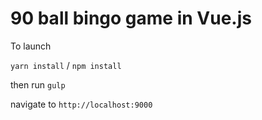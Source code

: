 # 90 ball bingo game in Vue.js

To launch

`yarn install` / `npm install`

then run `gulp`

navigate to `http://localhost:9000`
